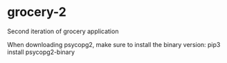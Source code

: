 # grocery-2
Second iteration of grocery application


When downloading psycopg2, make sure to install the binary version: pip3 install psycopg2-binary
